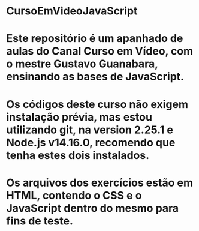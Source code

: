 # CursoEmVideoJavaScript
# Este repositório é um apanhado de aulas do Canal Curso em Vídeo, com o mestre Gustavo Guanabara, ensinando as bases de JavaScript.
# Os códigos deste curso não exigem instalação prévia, mas estou utilizando git, na version 2.25.1 e Node.js v14.16.0, recomendo que tenha estes dois instalados.
# Os arquivos dos exercícios estão em HTML, contendo o CSS e o JavaScript dentro do mesmo para fins de teste.

